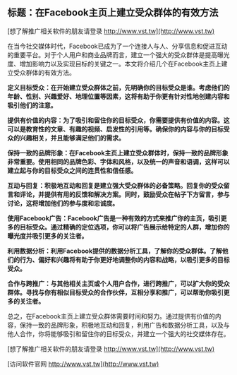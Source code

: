 ## **标题：在Facebook主页上建立受众群体的有效方法**

[想了解推广相关软件的朋友请登录 http://www.vst.tw](http://www.vst.tw)

在当今社交媒体时代，Facebook已成为了一个连接人与人、分享信息和促进互动的重要平台。对于个人用户和商业品牌而言，建立一个强大的受众群体是提高曝光度、增加影响力以及实现目标的关键之一。本文将介绍几个在Facebook主页上建立受众群体的有效方法。

**定义目标受众：在开始建立受众群体之前，先明确你的目标受众是谁。考虑他们的年龄、性别、兴趣爱好、地理位置等因素，这将有助于你更有针对性地创建内容和吸引他们的注意。**

**提供有价值的内容：为了吸引和留住你的目标受众，你需要提供有价值的内容。这可以是教育性的文章、有趣的视频、启发性的引用等。确保你的内容与你的目标受众的兴趣相关，并且能够满足他们的需求。**

**保持一致的品牌形象：在Facebook主页上建立受众群体时，保持一致的品牌形象非常重要。使用相同的品牌色彩、字体和风格，以及统一的声音和语调，这样可以建立起与你的目标受众之间的连贯性和信任感。**

**互动与回复：积极地互动和回复是建立强大受众群体的必备策略。回复你的受众留言和评论，并提供有用的反馈和解决方案。同时，鼓励受众在帖子下方留言，参与讨论，这将增加他们的参与度和忠诚度。**

**使用Facebook广告：Facebook广告是一种有效的方式来推广你的主页，吸引更多的目标受众。通过精确的定位选项，你可以将广告展示给特定的人群，增加你的曝光度并吸引更多的关注者。**

**利用数据分析：利用Facebook提供的数据分析工具，了解你的受众群体。了解他们的行为、偏好和兴趣将有助于你更好地调整你的内容和战略，以吸引更多的目标受众。**

**合作与跨推广：与其他相关主页或个人用户合作，进行跨推广，可以扩大你的受众群体。寻找与你有相似目标受众的合作伙伴，互相分享和推广，可以帮助你吸引更多的关注者。**

总之，在Facebook主页上建立受众群体需要时间和努力。通过提供有价值的内容，保持一致的品牌形象，积极地互动和回复，利用广告和数据分析工具，以及与他人合作，你将能够吸引和留住你的目标受众，并建立一个强大的社交媒体存在。

[想了解推广相关软件的朋友请登录 http://www.vst.tw](http://www.vst.tw)


[访问软件官网 http://www.vst.tw](http://www.vst.tw)
